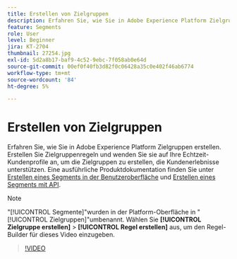 ```yaml
---
title: Erstellen von Zielgruppen
description: Erfahren Sie, wie Sie in Adobe Experience Platform Zielgruppen erstellen.
feature: Segments
role: User
level: Beginner
jira: KT-2704
thumbnail: 27254.jpg
exl-id: 5d2a8b17-baf9-4c52-9ebc-7f058ab0e64d
source-git-commit: 00ef0f40fb3d82f0c06428a35c0e402f46ab6774
workflow-type: tm+mt
source-wordcount: '84'
ht-degree: 5%

---
```


# Erstellen von Zielgruppen

Erfahren Sie, wie Sie in Adobe Experience Platform Zielgruppen erstellen. Erstellen Sie Zielgruppenregeln und wenden Sie sie auf Ihre Echtzeit-Kundenprofile an, um die Zielgruppen zu erstellen, die Kundenerlebnisse unterstützen. Eine ausführliche Produktdokumentation finden Sie unter [Erstellen eines Segments in der Benutzeroberfläche](https://experienceleague.adobe.com/docs/experience-platform/segmentation/ui/overview.html?lang=de) und [Erstellen eines Segments mit API](https://experienceleague.adobe.com/docs/experience-platform/segmentation/tutorials/create-a-segment.html).

>[!NOTE]
>
> &quot;[!UICONTROL Segmente]&quot;wurden in der Platform-Oberfläche in &quot;[!UICONTROL Zielgruppen]&quot;umbenannt. Wählen Sie **[!UICONTROL Zielgruppe erstellen]** > **[!UICONTROL Regel erstellen]** aus, um den Regel-Builder für dieses Video einzugeben.

>[!VIDEO](https://video.tv.adobe.com/v/27254?learn=on)

